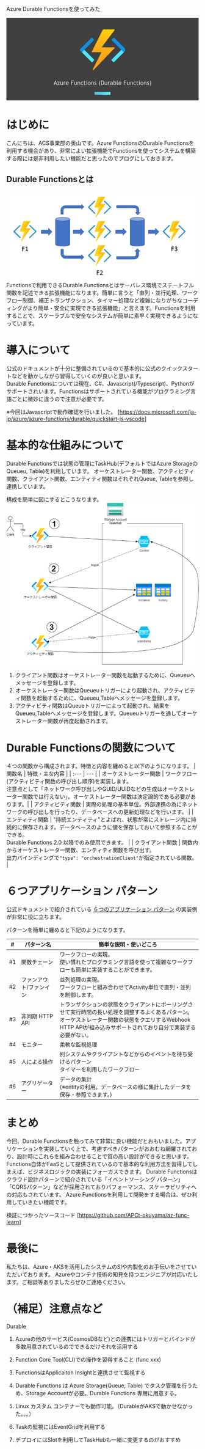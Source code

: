 Azure Durable Functionsを使ってみた

![Durable Functions](./blog_header_template.png) 

# はじめに

こんにちは、ACS事業部の奥山です。Azure FunctionsのDurable Functionsを利用する機会があり、非常によい拡張機能でFunctionsを使ってシステムを構築する際には是非利用したい機能だと思ったのでブログにしておきます。

## Durable Functionsとは
![Durable Functions](./durablefunctions.PNG) 
Functionsで利用できるDurable Functionsとはサーバレス環境でステートフル関数を記述できる拡張機能になります。簡単に言うと「直列・並行処理、ワークフロー制御、補正トランザクション、タイマー処理など複雑になりがちなコーディングがより簡単・安全に実現できる拡張機能」と言えます。Functionsを利用することで、スケーラブルで安全なシステムが簡単に素早く実現できるようになっています。

# 導入について
公式のドキュメントが十分に整備されているので基本的に公式のクイックスタートなどを動かしながら習得していくのが良いと思います。  
Durable Functionsについては現在、C#、Javascript(/Typescript)、Pythonがサポートされいます。Functionsはサポートされている機能がプログラミング言語ごとに微妙に違うので注意が必要です。  

※今回はJavascriptで動作確認を行いました。
[https://docs.microsoft.com/ja-jp/azure/azure-functions/durable/quickstart-js-vscode]


# 基本的な仕組みについて
Durable Functionsでは状態の管理にTaskHub(デフォルトではAzure StorageのQueueu, Table)を利用しています。
オーケストレーター関数、アクティビティ関数、クライアント関数、エンティティ関数はそれぞれQueue, Tableを参照し連携しています。

構成を簡単に図にするとこうなります。
![Durable Functions](./DurableFunctions_TaskHub.png) 

1. クライアント関数はオーケストレーター関数を起動するために、Queueuへメッセージを登録します。
2. オーケストレーター関数はQueueuトリガーにより起動され、アクティビティ関数を起動するために、Queueu,Tableへメッセージを登録します。
3. アクティビティ関数はQueueトリガーによって起動され、結果をQueueu,Tableへメッセージを登録します。Queueuトリガーを通してオーケストレーター関数が再度起動されます。

# Durable Functionsの関数について
４つの関数から構成されます。特徴と内容を纏めると以下のようになります。
| 関数名 | 特徴・主な内容 |
| :--- | --- |
| オーケストレーター関数 | ワークフロー(アクティビティ関数の呼び出し順序)を実装します。<br> 注意点として「ネットワーク呼び出しやGUID/UUIDなどの生成はオーケストレーター関数では行えない」。オーケストレーター関数は決定論的である必要があります。|
| アクティビティ関数 | 実際の処理の基本単位。外部連携の為にネットワークの呼び出しを行ったり、データベースへの更新処理などを行います。 |
| エンティティ関数 | "持続エンティティ"とよばれ、状態が常にストレージ内に持続的に保存されます。データベースのように値を保存しておいて参照することができる。<br>Durable Functions 2.0 以降でのみ使用できます。 |
| クライアント関数 | 関数内からオーケストレーター関数、エンティティ関数を呼び出す。<br>出力バインディングで`"type": "orchestrationClient"`が指定されている関数。  |

# ６つアプリケーション パターン

公式ドキュメントで紹介されている [６つのアプリケーション パターン](https://docs.microsoft.com/ja-jp/azure/azure-functions/durable/durable-functions-overview?tabs=csharp#application-patterns "アプリケーション パターン") の実装例が非常に役に立ちます。

パターンを簡単に纏めると下記のようになります。

| # |パターン名 | 簡単な説明・使いどころ |
| :--: | --- | --- |
| #1 | 関数チェーン | ワークフローの実現。<br>使い慣れたプログラミング言語を使って複雑なワークフローも簡単に実装することができます。 |
| #2 | ファンアウト/ファンイン | 並列処理の実現。<br>ワークフローと組み合わせてActivity単位で直列・並列を制御します。 |
| #3 | 非同期 HTTP API | トランザクションの状態をクライアントにポーリングさせて実行時間の長い処理を調整するよくあるパターン。 <br>オーケストレーター関数の状態をクエリするWebhook HTTP APIが組み込みサポートされており自分で実装する必要がない。 |
| #4 | モニター | 柔軟な監視処理 |
| #5 | 人による操作 | 別システムやクライアントなどからのイベントを待ち受けるパターン<br>タイマーを利用したワークフロー |
| #6 | アグリゲーター | データの集計<br>(※entityの利用。データベースの様に集計したデータを保存・参照できます。) |

# まとめ
今回、Durable Functionsを触ってみて非常に良い機能だとおもいました。アプリケーションを実装していく上で、考慮すべきパターンがおおむね網羅されており、設計時にこれらを組み合わせることで質の高い設計ができると思います。Functions自体がFaaSとして提供されているので基本的な利用方法を習得してしまえば、ビジネスロジックの実装にフォーカスできます。
Durable Functionsはクラウド設計パターンで紹介されている「イベントソーシング パターン」「CQRSパターン」などが採用されておりパフォーマンス、スケーラビリティへの対応もされています。
Azure Functionsを利用して開発をする場合は、ぜひ利用していきたい機能です。

検証につかったソースコード
[https://github.com/APCt-okuyama/az-func-learn]


# 最後に
私たちは、Azure・AKSを活用したシステムのSIや内製化のお手伝いをさせていただいております。 Azureやコンテナ技術の知見を持つエンジニアが対応いたします。ご相談等ありましたらぜひご連絡ください。


# （補足）注意点など
Durable
1. Azureの他のサービス(CosmosDBなど)との連携にはトリガーとバインドが多数用意されているのでできるだけそれを活用する  

2. Function Core Tool(CLI)での操作を習得すること (func xxx)

3. FunctionsはApplicaiton Insightと連携させて監視する  

4. Durable Functions は Azure Storage(Queue, Table) でタスク管理を行うため、Storage Accountが必要。Durable Functions 専用に用意する。

5. Linux カスタム コンテナーでも動作可能。（DurableがAKSで動かせなかった。。。）

6. Taskの監視にはEventGridを利用する

7. デプロイにはSlotを利用してTaskHubも一緒に変更するのがおすすめ




